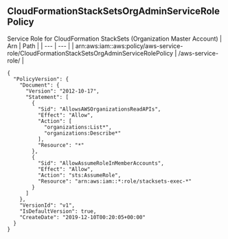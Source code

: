 
## CloudFormationStackSetsOrgAdminServiceRolePolicy
Service Role for CloudFormation StackSets (Organization Master Account)
| Arn | Path |
| --- | --- |
| arn:aws:iam::aws:policy/aws-service-role/CloudFormationStackSetsOrgAdminServiceRolePolicy | /aws-service-role/ |
```
{
  "PolicyVersion": {
    "Document": {
      "Version": "2012-10-17",
      "Statement": [
        {
          "Sid": "AllowsAWSOrganizationsReadAPIs",
          "Effect": "Allow",
          "Action": [
            "organizations:List*",
            "organizations:Describe*"
          ],
          "Resource": "*"
        },
        {
          "Sid": "AllowAssumeRoleInMemberAccounts",
          "Effect": "Allow",
          "Action": "sts:AssumeRole",
          "Resource": "arn:aws:iam::*:role/stacksets-exec-*"
        }
      ]
    },
    "VersionId": "v1",
    "IsDefaultVersion": true,
    "CreateDate": "2019-12-10T00:20:05+00:00"
  }
}
```
